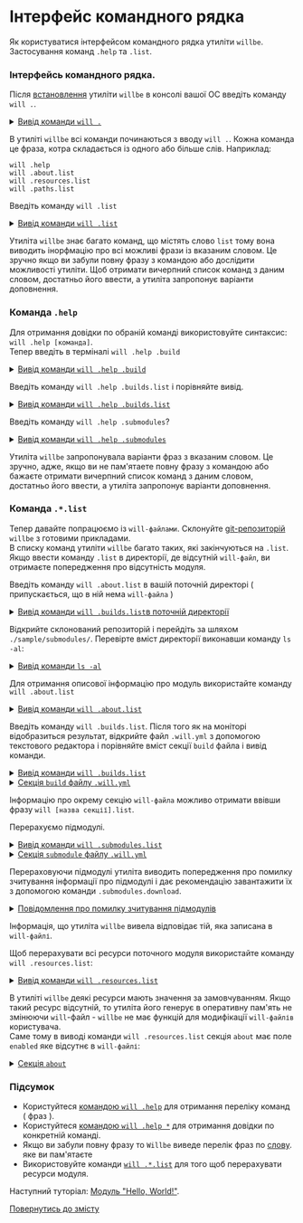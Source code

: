# Інтерфейс командного рядка</a></summary>

Як користуватися інтерфейсом командного рядка утиліти <code>willbe</code></a></summary>. Застосування команд <code>.help</code> та <code>.list</code>.

### Інтерфейсь командного рядка.

Після [встановлення](<Instalation.md>) утиліти `willbe` в консолі вашої ОС введіть команду `will .`.

<details>
  <summary><u>Вивід команди <code>will .</code></u></summary>

```
[user@user ~]$ will .  
Command "."
Ambiguity. Did you mean?
  .help - Get help.
  .set - Command set.
  .resources.list - List information about resources of the current module.
  .paths.list - List paths of the current module.
  .submodules.list - List submodules of the current module.
  .reflectors.list - List avaialable reflectors.
  .steps.list - List avaialable steps.
  .builds.list - List avaialable builds.
  .exports.list - List avaialable exports.
  .about.list - List descriptive information about the module.
  .execution.list - List execution scenarios.
  .submodules.clean - Delete all downloaded submodules.
  .submodules.download - Download each submodule if such was not downloaded so far.
  .submodules.update - Update each submodule, checking for available updates for each submodule. Does nothing if all submodules have fixated version.
  .submodules.fixate - Fixate remote submodules. If URI of a submodule does not contain a version then version will be appended.
  .submodules.upgrade.refs - Upgrade remote submodules. If a remote repository has any newer version of the submodule, then URI of the submodule will be upgraded with the latest available version.
  .shell - Execute shell command on the module.
  .clean - Clean current module. Delete genrated artifacts, temp files and downloaded submodules.
  .clean.what - Find out which files will be deleted by clean command.
  .build - Build current module with spesified criterion.
  .export - Export selected the module with spesified criterion. Save output to output file and archive.
  .with - Use "with" to select a module.
  .each - Use "each" to iterate each module in a directory.
```

</details>

В утиліті `willbe` всі команди починаються з вводу `will .`. Кожна команда це фраза, котра складається із одного або більше слів. Наприклад:

```
will .help
will .about.list
will .resources.list
will .paths.list
```

Введіть команду `will .list`

<details>
  <summary><u>Вивід команди <code>will .list</code></u></summary>

```
[user@user ~]$ will .list
Command ".list"
Ambiguity. Did you mean?
  .resources.list - List information about resources of the current module.
  .paths.list - List paths of the current module.
  .submodules.list - List submodules of the current module.
  .reflectors.list - List avaialable reflectors.
  .steps.list - List avaialable steps.
  .builds.list - List avaialable builds.
  .exports.list - List avaialable exports.
  .about.list - List descriptive information about the module.
  .execution.list - List execution scenarios.

```

</details>

Утиліта `willbe` знає багато команд, що містять слово `list` тому вона виводить інорфмацію про всі можливі фрази із вказаним словом. Це зручно якщо ви забули повну фразу з командою або дослідити можливості утиліти. Щоб отримати вичерпний список команд з даним словом, достатньо його ввести, а утиліта запропонує варіанти доповнення.


### Команда `.help`

Для отримання довідки по обраній команді використовуйте синтаксис: `will .help [команда]`.    
Тепер введіть в терміналі `will .help .build`

<details>
  <summary><u>Вивід команди <code>will .help .build</code></u></summary>

```
[user@user ~]$ will .help .build
Command ".help .build"

  .build - Build current module with spesified criterion.

```

</details>

Введіть команду `will .help .builds.list` і порівняйте вивід.

<details>
  <summary><u>Вивід команди <code>will .help .builds.list</code></u></summary>

```
[user@user ~]$ will .help .builds.list
Command ".help .builds.list"

  .builds.list - List avaialable builds.

```

</details>

Введіть команду `will .help .submodules`?

<details>
  <summary><u>Вивід команди <code>will .help .submodules</code></u></summary>

```
[user@user ~]$ will .help .submodules
Command ".help .submodules"

  .submodules.list - List submodules of the current module.
  .submodules.clean - Delete all downloaded submodules.
  .submodules.download - Download each submodule if such was not downloaded so far.
  .submodules.update - Update each submodule, checking for available updates for each submodule. Does nothing if all submodules have fixated version.
  .submodules.fixate - Fixate remote submodules. If URI of a submodule does not contain a version then version will be appended.
  .submodules.upgrade.refs - Upgrade remote submodules. If a remote repository has any newer version of the submodule, then URI of the submodule will be upgraded with the latest available version.

```

</details>

Утиліта `willbe` запропонувала варіанти фраз з вказаним словом. Це зручно, адже, якщо ви не пам'ятаете повну фразу з командою або бажаєте отримати вичерпний список команд з даним словом, достатньо його ввести, а утиліта запропонує варіанти доповнення.

### Команда `.*.list`

Тепер давайте попрацюємо із `will-файлами`. Склонуйте [git-репозиторій]( <https://github.com/Wandalen/willbe.git> ) `willbe` з готовими прикладами.  
В списку команд утиліти `willbe` багато таких, які закінчуються на `.list`. Якщо ввести команду `.list` в директорії, де відсутній `will-файл`, ви отримаєте попередження про відсутність модуля.

Введіть команду `will .about.list` в вашій поточній директорі ( припускається, що в ній нема `will-файла` )

<details>
  <summary><u>Вивід команди <code>will .builds.list</code>в поточній директорії</u></summary>

```
[user@user ~]$ will .builds.list
Command .builds.list
Found no module::/[path] at "/[path]"

```

</details>

Відкрийте склонований репозиторій і перейдіть за шляхом `./sample/submodules/`. Перевірте вміст директорії виконавши команду `ls -al`:

<details>
  <summary><u>Вивід команди <code>ls -al</code></u></summary>

```
[user@user ~]$ ls -al
итого 12
drwxr-xr-x 2 user user 4096 Мар 11 11:27 .
drwxr-xr-x 6 user user 4096 Мар 11 11:27 ..
-rw-r--r-- 1 user user  917 Мар  4 15:07 .will.yml

```

</details>

Для отримання описової інформацію про модуль використайте команду `will .about.list`

<details>

  <summary><u>Вивід команди <code>will .about.list</code></u></summary>

```
About
  name : 'test'
  description : 'To test commands of willbe-package'
  version : '0.0.1'
  enabled : 1
```

</details>

Введіть команду `will .builds.list`. Після того як на моніторі відобразиться результат, відкрийте файл `.will.yml` з допомогою текстового редактора і порівняйте вміст секції `build` файла і вивід команди.

<details>
  <summary><u>Вивід команди <code>will .builds.list</code></u></summary>

```
[user@user ~]$ will .builds.list
Command ".builds.list"
...
build::debug
  criterion :
    default : 1
  steps :
    submodules.download
    delete.out.debug
    reflect.submodules


```

</details>

<details>
  <summary><u>Секція <code>build</code> файлу <code>.will.yml</code></u></summary>

```yaml
build :

  debug :
    criterion :
      default : 1
    steps :
      - submodules.download
      - delete.out.debug
      - reflect.submodules

```

</details>

Інформацію про окрему секцію `will-файла` можливо отримати ввівши фразу `will [назва секції].list`.

Перерахуємо підмодулі.

<details>
  <summary><u>Вивід команди <code>will .submodules.list</code></u></summary>

```
[user@user ~]$ will .submodules.list
Command ".submodules.list"
   . Read : /path_to_file/submodules/.will.yml
 . Read 1 will-files in 0.084s
 ! Failed to read submodule::Tools, try to download it with .submodules.download or even clean it before downloading
 ! Failed to read submodule::PathFundamentals, try to download it with .submodules.download or even clean it before downloading
submodule::Tools
  path : git+https:///github.com/Wandalen/wTools.git/out/wTools#master
  isDownloaded : false
  Exported builds : []
submodule::PathFundamentals
  path : git+https:///github.com/Wandalen/wPathFundamentals.git/out/wPathFundamentals#master
  isDownloaded : false
  Exported builds : []

```

</details>

<details>
  <summary><u>Секція <code>submodule</code> файлу <code>.will.yml</code></u></summary>

```yaml
submodule :

  Tools : git+https:///github.com/Wandalen/wTools.git/out/wTools#master
  PathFundamentals : git+https:///github.com/Wandalen/wPathFundamentals.git/out/wPathFundamentals#master

```

</details>

Перераховуючи підмодулі утиліта виводить попередження про помилку зчитування інформації про підмодулі і дає рекомендацію завантажити їх з допомогою команди `.submodules.download`.  

<details>
  <summary><u>Повідомлення про помилку зчитування підмодулів</u></summary>

```
! Failed to read submodule::Tools, try to download it with .submodules.download or even clean it before downloading
! Failed to read submodule::PathFundamentals, try to download it with .submodules.download or even clean it before downloading

```

</details>

Інформація, що утиліта `willbe` вивела відповідає тій, яка записана в `will-файлі`.

Щоб перерахувати всі ресурси поточного модуля використайте команду `will .resources.list`:

<details>
  <summary><u>Вивід команди <code>will .resources.list</code></u></summary>

```
[user@user ~]$ will .resources.list
 . Read : /path_to_file/submodules/.will.yml
 . Read 1 will-files in 0.068s
 ! Failed to read submodule::Tools, try to download it with .submodules.download or even clean it before downloading
 ! Failed to read submodule::PathFundamentals, try to download it with .submodules.download or even clean it before downloading
About
  name : 'test'
  description : 'To test commands of willbe-package'
  version : '0.0.1'
  enabled : 1

Paths
  predefined.willbe : '/usr/lib/node_modules/willbe/proto/dwtools/atop/will/Exec'
  predefined.will.files : '/path_to_file/.will.yml'
  predefined.dir : '/path_to_file'
  proto : './proto'
  in : '.'
  out : 'out'
  out.debug : 'out/debug'

submodule::Tools
  path : git+https:///github.com/Wandalen/wTools.git/out/wTools#master
  isDownloaded : false
  Exported builds : []
submodule::PathFundamentals
  path : git+https:///github.com/Wandalen/wPathFundamentals.git/out/wPathFundamentals#master
  isDownloaded : false
  Exported builds : []
reflector::reflect.submodules
  dst :
    basePath : '.'
    prefixPath : 'path::out.debug'
  criterion :
    debug : 1
  inherit :
    'submodule::*/exported::*=1/reflector::exportedFiles*=1'

step::reflect.submodules
  opts :
    reflector : reflector::reflect.submodules*=1
  inherit :
    predefined.reflect

step::delete.out.debug
  opts :
    filePath : path::out.debug
  inherit :
    predefined.delete

build::debug
  criterion :
    default : 1
  steps :
    submodules.download
    delete.out.debug
    reflect.submodules

```

</details>

В утиліті `willbe` деякі ресурси мають значення за замовчуванням. Якщо такий ресурс відсутній, то утиліта його генерує в оперативну пам'ять не змінюючи `will`-файл - `willbe` не має функцій для модифікації `will-файлів` користувача.  
Саме тому в виводі команди `will .resources.list` секція `about` має поле `enabled` яке відсутнє в `will-файлі`:  
<details>
  <summary><u>Секція <code>about</code></u></summary>

```yaml
about :
  name : test
  description : "To test commands of willbe-package"
  version : 0.0.1

```

</details>

### Підсумок

- Користуйтеся [командою `will .help`](#команда-help) для отримання переліку команд ( фраз ).
- Користуйтеся [командою `will .help *`](#команда-help) для отримання довідки по конкретній команді.
- Якщо ви забули повну фразу то `Willbe` виведе перелік фраз по [слову](#інтерфейсь-командного-рядка). яке ви пам'ятаєте
- Використовуйте команди [`will .*.list`](#Команда-list) для того щоб перерахувати ресурси модуля.

Наступний туторіал: [Модуль "Hello, World!"](FirstWillFile.md).

[Повернутись до змісту](../README.md#tutorials)
